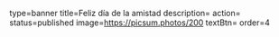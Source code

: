 type=banner
title=Feliz día de la amistad
description=
action=
status=published
image=https://picsum.photos/200
textBtn=
order=4
~~~~~~